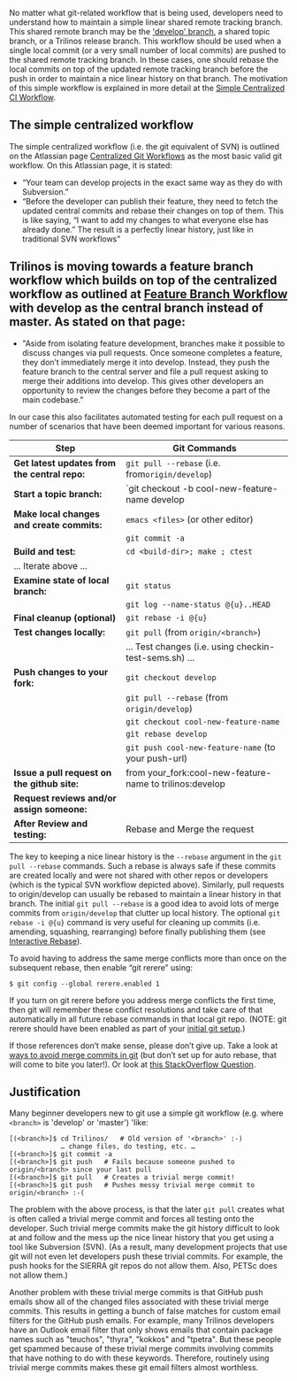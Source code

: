 No matter what git-related workflow that is being used, developers need to understand how to maintain a simple linear shared remote tracking branch.  This shared remote branch may be the ['develop' branch](VC-|-'develop'-'master'-workflow), a shared topic branch, or a Trilinos release branch.  This workflow should be used when a single local commit (or a very small number of local commits) are pushed to the shared remote tracking branch.  In these cases, one should rebase the local commits on top of the updated remote tracking branch before the push in order to maintain a nice linear history on that branch.  The motivation of this simple workflow is explained in more detail at the [Simple Centralized CI Workflow](https://docs.google.com/document/d/1uVQYI2cmNx09fDkHDA136yqDTqayhxqfvjFiuUue7wo/edit#heading=h.7z34akh7lsvp).

## The simple centralized workflow

The simple centralized workflow (i.e. the git equivalent of SVN) is outlined on the Atlassian page [Centralized Git Workflows](https://www.atlassian.com/pt/git/workflows#!workflow-centralized) as the most basic valid git workflow.  On this Atlassian page, it is stated:

* “Your team can develop projects in the exact same way as they do with Subversion.”
* “Before the developer can publish their feature, they need to fetch the updated central commits and rebase their changes on top of them. This is like saying, “I want to add my changes to what everyone else has already done.” The result is a perfectly linear history, just like in traditional SVN workflows”

## Trilinos is moving towards a feature branch workflow which builds on top of the centralized workflow as outlined at [Feature Branch Workflow](https://www.atlassian.com/git/tutorials/comparing-workflows/feature-branch-workflow) with develop as the central branch instead of master.  As stated on that page:

* "Aside from isolating feature development, branches make it possible to discuss changes via pull requests. Once someone completes a feature, they don’t immediately merge it into develop. Instead, they push the feature branch to the central server and file a pull request asking to merge their additions into develop. This gives other developers an opportunity to review the changes before they become a part of the main codebase."

In our case this also facilitates automated testing for each pull request on a number of scenarios that have been deemed important for various reasons.

| Step                                          | Git Commands |
| ---                                           | --- |
| **Get latest updates from the central repo:** | `git pull --rebase` (i.e. from`origin/develop`) |
| **Start a topic branch:**                     | `git checkout -b cool-new-feature-name develop |
| **Make local changes and create commits:**    | `emacs <files>`   (or other editor) |
|                                               | `git commit -a` |
| **Build and test:**                           | `cd <build-dir>; make ; ctest` |
| ... Iterate above ...                         | |
| **Examine state of local branch:**            | `git status` |
|                                               | `git log --name-status @{u}..HEAD` |
| **Final cleanup (optional)**                  | `git rebase -i @{u}` |
| **Test changes locally:**                     | `git pull` (from `origin/<branch>`) |
|                                               | ... Test changes (i.e. using checkin-test-sems.sh) ... |
| **Push changes to your fork:**                | `git checkout develop`
|                                               | `git pull --rebase` (from `origin/develop`) |
|                                               | `git checkout cool-new-feature-name` |
|                                               | `git rebase develop`
|                                               | `git push cool-new-feature-name`  (to your push-url) |
| **Issue a pull request on the github site:**  | from your_fork:cool-new-feature-name to trilinos:develop |
| **Request reviews and/or assign someone:**    | |
| **After Review and testing:**                 | Rebase and Merge the request |

<a name="rebase"/>

The key to keeping a nice linear history is the `--rebase` argument in the `git pull --rebase` commands.  Such a rebase is always safe if these commits are created locally and were not shared with other repos or developers (which is the typical SVN workflow depicted above).  Similarly, pull requests to origin/develop can usually be rebased to maintain a linear history in that branch. The initial `git pull --rebase` is a good idea to avoid lots of merge commits from `origin/develop` that clutter up local history.  The optional `git rebase -i @{u}` command is very useful for cleaning up commits (i.e. amending, squashing, rearranging) before finally publishing them (see [Interactive Rebase](https://robots.thoughtbot.com/git-interactive-rebase-squash-amend-rewriting-history)).

<a name="git_rerere"/>

To avoid having to address the same merge conflicts more than once on the subsequent rebase, then enable “git rerere” using:

```
$ git config --global rerere.enabled 1
```

If you turn on git rerere before you address merge conflicts the first time, then git will remember these conflict resolutions and take care of that automatically in all future rebase commands in that local git repo.  (NOTE: git rerere should have been enabled as part of your [initial git setup](VC-%7C-Initial-Git-Setup).)

If those references don’t make sense, please don’t give up.  Take a look at [ways to avoid merge commits in git](http://kernowsoul.com/blog/2012/06/20/4-ways-to-avoid-merge-commits-in-git/) (but don’t set up for auto rebase, that will come to bite you later!).  Or look at [this StackOverflow Question](http://stackoverflow.com/questions/25614345/rebase-onto-upstream-changes-with-non-trivial-merge-commits-present-locally).

## Justification

Many beginner developers new to git use a simple git workflow (e.g. where `<branch>` is 'develop' or 'master') 'like:

```
[(<branch>]$ cd Trilinos/   # Old version of '<branch>' :-)
             … change files, do testing, etc. …
[(<branch>]$ git commit -a
[(<branch>]$ git push   # Fails because someone pushed to origin/<branch> since your last pull
[(<branch>]$ git pull   # Creates a trivial merge commit!
[(<branch>]$ git push   # Pushes messy trivial merge commit to origin/<branch> :-(
```

The problem with the above process, is that the later `git pull` creates what is often called a trivial merge commit and forces all testing onto the developer.  Such trivial merge commits make the git history difficult to look at and follow and the mess up the nice linear history that you get using a tool like Subversion (SVN).  (As a result, many development projects that use git will not even let developers push these trivial commits.  For example, the push hooks for the SIERRA git repos do not allow them.  Also, PETSc does not allow them.)

Another problem with these trivial merge commits is that GitHub push emails show all of the changed files associated with these trivial merge commits.  This results in getting a bunch of false matches for custom email filters for the GitHub push emails.  For example, many Trilinos developers have an Outlook email filter that only shows emails that contain package names such as "teuchos", "thyra", "kokkos" and "tpetra".  But these people get spammed because of these trivial merge commits involving commits that have nothing to do with these keywords.  Therefore, routinely using trivial merge commits makes these git email filters almost worthless.
